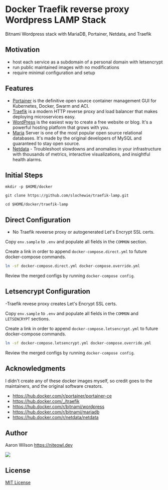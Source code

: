 # Docker Traefik reverse proxy Wordpress LAMP Stack
Bitnami Wordpress stack with MariaDB, Portainer, Netdata, and Traefik

## Motivation

- host each service as a subdomain of a personal domain with letsencrypt
- run public maintained images with no modifications
- require minimal configuration and setup

## Features

- [Portainer](https://www.portainer.io/) is the definitive open source container management GUI for Kubernetes, Docker, Swarm and ACI.
- [Traefik](https://traefik.io/) is a modern HTTP reverse proxy and load balancer that makes deploying microservices easy.
- [WordPress](https://wordpress.org/) is the easiest way to create a free website or blog. It's a powerful hosting platform that grows with you.
- [Maria](https://mariadb.org/) Server is one of the most popular open source relational databases. It's made by the original developers of MySQL and guaranteed to stay open source.
- [Netdata](https://www.netdata.cloud/) - Troubleshoot slowdowns and anomalies in your infrastructure with thousands of metrics, interactive visualizations, and insightful health alarms.

## Initial Steps
```
mkdir -p $HOME/docker
```
```
git clone https://github.com/slochewie/traefik-lamp.git
```
```
cd $HOME/docker/traefik-lamp
```

## Direct Configuration
- No Traefik reveerse proxy or autogenerated Let's Encrypt SSL certs.

Copy `env.sample` to `.env` and populate all fields in the `COMMON` section.

Create a link in order to append `docker-compose.direct.yml` to future docker-compose commands.

```bash
ln -sf docker-compose.direct.yml docker-compose.override.yml
```

Review the merged configs by running `docker-compose config`.

## Letsencrypt Configuration
-Traefik revese proxy creates Let's Encrypt SSL certs.

Copy `env.sample` to `.env` and populate all fields in the `COMMON` and `LETSENCRYPT` sections.

Create a link in order to append `docker-compose.letsencrypt.yml` to future docker-compose commands.

```bash
ln -sf docker-compose.letsencrypt.yml docker-compose.override.yml
```

Review the merged configs by running `docker-compose config`.

## Acknowledgments

I didn't create any of these docker images myself, so credit goes to the
maintainers, and the original software creators.

- https://hub.docker.com/r/portainer/portainer-ce
- https://hub.docker.com/_/traefik
- https://hub.docker.com/r/bitnami/wordpress
- https://hub.docker.com/r/bitnami/mariadb
- https://hub.docker.com/r/netdata/netdata

## Author

Aaron Wilson <https://niteowl.dev>

[![](https://cdn.buymeacoffee.com/buttons/default-blue.png)](https://www.buymeacoffee.com/slowchewie)

## License

[MIT License](./LICENSE)
